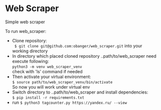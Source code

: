 # Web Scraper
Simple web scraper

To run web_scraper:
 - Clone repository:  
 ``` $ git clone git@github.com:obanger/web_scraper.git``` into your working directory
 - In directory which placed cloned repository ..path/to/web_scraper need execute following:  
  ```python3 -m venv web_scraper_venv```  
  check with 'ls' command if needed
 - Then activate your virtual environment:  
  ```$ source path/to/web_scraper_venv/bin/activate```  
  So now you will work under virtual env
 - Switch directory to ..path/to/web_scraper and install dependencies:  
   ```$ pip install -r requirements.txt```
 - run ```$ python3 tagcounter.py https://yandex.ru/ --view```
 